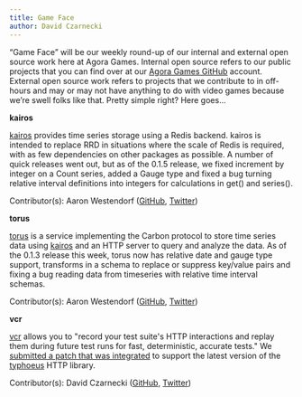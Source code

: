 ```yaml
---
title: Game Face
author: David Czarnecki
---
```

“Game Face” will be our weekly round-up of our internal and external open source work here at Agora Games. Internal open source refers to our public projects that you can find over at our [Agora Games GitHub](https://github.com/agoragames/) account. External open source work refers to projects that we contribute to in off-hours and may or may not have anything to do with video games because we’re swell folks like that. Pretty simple right? Here goes…

 **kairos**

 [kairos](https://github.com/agoragames/kairos) provides time series storage using a Redis backend. kairos is intended to replace RRD in situations where the scale of Redis is required, with as few dependencies on other packages as possible. A number of quick releases went out, but as of the 0.1.5 release, we fixed increment by integer on a Count series, added a Gauge type and fixed a bug turning relative interval definitions into integers for calculations in get() and series().

 Contributor(s): Aaron Westendorf ([GitHub](https://github.com/awestendorf/), [Twitter](https://twitter.com/WashUffize))

 **torus**

 [torus](https://github.com/agoragames/torus) is a service implementing the Carbon protocol to store time series data using [kairos](https://github.com/agoragames/kairos) and an HTTP server to query and analyze the data. As of the 0.1.3 release this week, torus now has relative date and gauge type support, transforms in a schema to replace or suppress key/value pairs and fixing a bug reading data from timeseries with relative time interval schemas.

 Contributor(s): Aaron Westendorf ([GitHub](https://github.com/awestendorf/), [Twitter](https://twitter.com/WashUffize))

 **vcr**

 [vcr](https://github.com/vcr/vcr) allows you to "record your test suite's HTTP interactions and replay them during future test runs for fast, deterministic, accurate tests." We [submitted a patch that was integrated](https://github.com/vcr/vcr/pull/278) to support the latest version of the [typhoeus](https://github.com/typhoeus/typhoeus) HTTP library.

 Contributor(s): David Czarnecki ([GitHub](https://github.com/czarneckid/), [Twitter](https://twitter.com/czarneckid))

  
